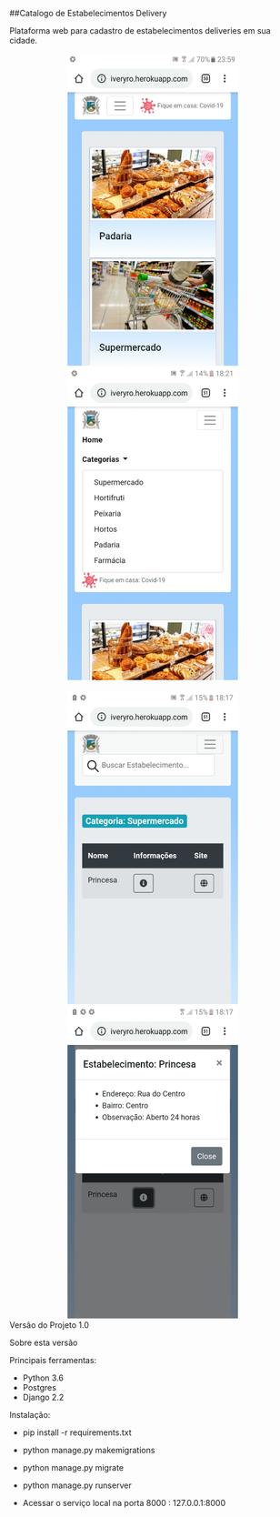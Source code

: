 ##Catalogo de Estabelecimentos Delivery

Plataforma web para cadastro de estabelecimentos deliveries em sua cidade.

<div align='center'>
<img src="catalogo1.jpeg" alt="coronario" width="300" height=550></img>
<img src="catalogo2.jpeg" alt="coronario" width="300" height=550></img>
</div>
<br>
<div align='center'>
<img src="catalogo3.jpeg" alt="coronario" width="300" height=550></img>
<img src="catalogo4.jpeg" alt="coronario" width="300" height=550></img>
</div>
Versão do Projeto 1.0

Sobre esta versão

Principais ferramentas: 

- Python 3.6
- Postgres
- Django 2.2

Instalação:

- pip install -r requirements.txt
- python manage.py makemigrations
- python manage.py migrate
- python manage.py runserver

- Acessar o serviço local na porta 8000 : 127.0.0.1:8000




